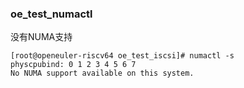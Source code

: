 ### oe_test_numactl

没有NUMA支持

```
[root@openeuler-riscv64 oe_test_iscsi]# numactl -s
physcpubind: 0 1 2 3 4 5 6 7
No NUMA support available on this system.
```



### 